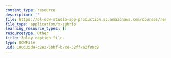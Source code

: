 ```yaml
---
content_type: resource
description: ''
file: https://ol-ocw-studio-app-production.s3.amazonaws.com/courses/res-18-009-learn-differential-equations-up-close-with-gilbert-strang-and-cleve-moler-fall-2015/190d35dac2e25bbfb7ce52ff7a3f09c9_i8rnEl8O-r0.vtt
file_type: application/x-subrip
learning_resource_types: []
resourcetype: Other
title: 3play caption file
type: OCWFile
uid: 190d35da-c2e2-5bbf-b7ce-52ff7a3f09c9
---
```

